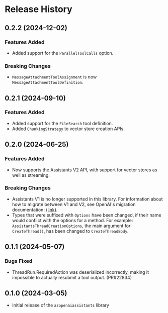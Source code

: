 # Release History

## 0.2.2 (2024-12-02)

### Features Added

- Added support for the `ParallelToolCalls` option.

### Breaking Changes

- `MessageAttachmentToolAssignment` is now `MessageAttachmentToolDefinition`.

## 0.2.1 (2024-09-10)

### Features Added

- Added support for the `FileSearch` tool definition.
- Added `ChunkingStrategy` to vector store creation APIs.

## 0.2.0 (2024-06-25)

### Features Added

- Now supports the Assistants V2 API, with support for vector stores as well as streaming.

### Breaking Changes

- Assistants V1 is no longer supported in this library. For information about how to migrate between V1 and V2, see OpenAI's migration documentation: [(link)](https://platform.openai.com/docs/assistants/migration).
- Types that were suffixed with `Options` have been changed, if their name would conflict with the options for a method. For example: `AssistantsThreadCreationOptions`, the main argument for `CreateThread()`, has been changed to `CreateThreadBody`.

## 0.1.1 (2024-05-07)

### Bugs Fixed

- ThreadRun.RequiredAction was deserialized incorrectly, making it impossible to actually resubmit a tool output. (PR#22834)
## 0.1.0 (2024-03-05)

* Initial release of the `azopenaiassistants` library
